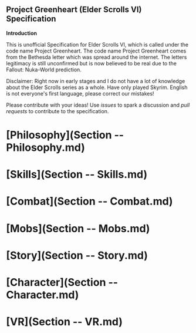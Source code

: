 Project Greenheart (Elder Scrolls VI) Specification
---------------------------------------------------

**Introduction**

This is unofficial Specification for Elder Scrolls VI, which is called under the code name Project Greenheart. The code name Project Greenheart comes from the Bethesda letter which was spread around the internet. The letters legitimacy is still unconfirmed but is now believed to be real due to the Fallout: Nuka-World prediction.

Disclaimer:
Right now in early stages and I do not have a lot of knowledge about the Elder Scrolls series as a whole. Have only played Skyrim. English is not everyone's first language, please correct our mistakes!

Please contribute with your ideas!
Use *issues* to spark a discussion and *pull requests* to contribute to the specification.

# [Philosophy](Section -- Philosophy.md)

# [Skills](Section -- Skills.md)

# [Combat](Section -- Combat.md)

# [Mobs](Section -- Mobs.md)

# [Story](Section -- Story.md)

# [Character](Section -- Character.md)

# [VR](Section -- VR.md)
